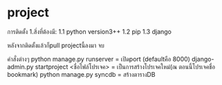 # project

การติดตั้ง
  1.สิ่งที่ต้องมี:
    1.1 python version3++
    1.2 pip
    1.3 django


หลังจากติดตั้งแล้วก็pull projectนี้ลงมา จบ


คำสั่งต่างๆ
  python manage.py runserver = เปิดport (defaultคือ 8000)
  django-admin.py startproject <ชื่อไฟล์โปรเจค> = เป็นการสร้างโปรเจคใหม่(ณ ตอนนี้โปรเจคชื่อ bookmark)
  python manage.py syncdb = สร้างตารางDB
